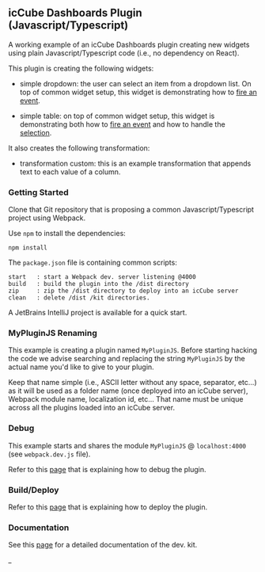 ## icCube Dashboards Plugin (Javascript/Typescript)

A working example of an icCube Dashboards plugin creating new widgets using plain Javascript/Typescript code (i.e., no
dependency on React).

This plugin is creating the following widgets:

- simple dropdown: the user can select an item from a dropdown list. On top of common widget setup, this widget is
  demonstrating how to [fire an event](https://github.com/ic3-software/ic3-reporting-api/blob/main/doc/plugin/Events.md).

- simple table: on top of common widget setup, this widget is demonstrating both how
  to [fire an event](https://github.com/ic3-software/ic3-reporting-api/blob/main/doc/plugin/Events.md)
  and how to handle
  the [selection](https://github.com/ic3-software/ic3-reporting-api/blob/main/doc/plugin/Interactions.md).

It also creates the following transformation:

- transformation custom: this is an example transformation that appends text to each value of a column.

### Getting Started

Clone that Git repository that is proposing a common Javascript/Typescript project using Webpack.

Use `npm` to install the dependencies:

    npm install

The `package.json` file is containing common scripts:

    start   : start a Webpack dev. server listening @4000 
    build   : build the plugin into the /dist directory
    zip     : zip the /dist directory to deploy into an icCube server
    clean   : delete /dist /kit directories.

A JetBrains IntelliJ project is available for a quick start.

### MyPluginJS Renaming

This example is creating a plugin named `MyPluginJS`. Before starting hacking the code we advise searching and replacing
the string `MyPluginJS` by the actual name you'd like to give to your plugin.

Keep that name simple (i.e., ASCII letter without any space, separator, etc...) as it will be used as a folder name
(once deployed into an icCube server), Webpack module name, localization id, etc... That name must be unique across all
the plugins loaded into an icCube server.

### Debug

This example starts and shares the module `MyPluginJS` @ `localhost:4000` (see `webpack.dev.js` file).

Refer to this [page](https://github.com/ic3-software/ic3-reporting-api/blob/master/doc/plugin/Debug.md)
that is explaining how to debug the plugin.

### Build/Deploy

Refer to this [page](https://github.com/ic3-software/ic3-reporting-api/blob/master/doc/plugin/Deploy.md)
that is explaining how to deploy the plugin.

### Documentation

See this [page](https://github.com/ic3-software/ic3-reporting-api/blob/master/doc/plugin/Overview.md)
for a detailed documentation of the dev. kit.

_
